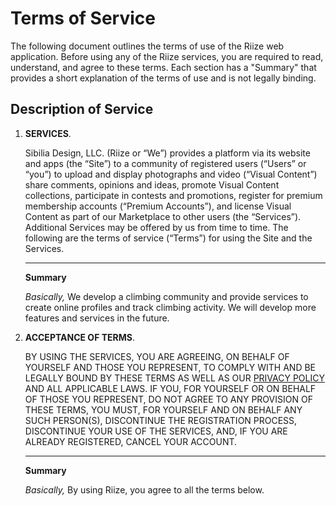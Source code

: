 # Terms of Service

The following document outlines the terms of use of the Riize web application. Before using any of the Riize services, you are required to read, understand, and agree to these terms. Each section has a "Summary" that provides a short explanation of the terms of use and is not legally binding.

## Description of Service

1. **SERVICES**.

	Sibilia Design, LLC. (Riize or “We”) provides a platform via its website and apps (the “Site”) to a community of registered users (“Users” or “you”) to upload and display photographs and video (“Visual Content”) share comments, opinions and ideas, promote Visual Content collections, participate in contests and promotions, register for premium membership accounts (“Premium Accounts”), and license Visual Content as part of our Marketplace to other users (the “Services”). Additional Services may be offered by us from time to time. The following are the terms of service (“Terms”) for using the Site and the Services.

	---

	**Summary**

	_Basically,_ We develop a climbing community and provide services to create online profiles and track climbing activity. We will develop more features and services in the future.
	

2. **ACCEPTANCE OF TERMS**.

	BY USING THE SERVICES, YOU ARE AGREEING, ON BEHALF OF YOURSELF AND THOSE YOU REPRESENT, TO COMPLY WITH AND BE LEGALLY BOUND BY THESE TERMS AS WELL AS OUR [PRIVACY POLICY](https://github.com/asibilia/riize-legal/blob/master/privacy.md) AND ALL APPLICABLE LAWS. IF YOU, FOR YOURSELF OR ON BEHALF OF THOSE YOU REPRESENT, DO NOT AGREE TO ANY PROVISION OF THESE TERMS, YOU MUST, FOR YOURSELF AND ON BEHALF ANY SUCH PERSON(S), DISCONTINUE THE REGISTRATION PROCESS, DISCONTINUE YOUR USE OF THE SERVICES, AND, IF YOU ARE ALREADY REGISTERED, CANCEL YOUR ACCOUNT.

	---

	**Summary**

	_Basically,_ By using Riize, you agree to all the terms below.
